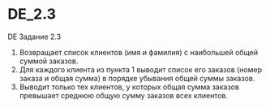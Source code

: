 # DE_2.3
DE Задание 2.3

1) Возвращает список клиентов (имя и фамилия) с наибольшей общей суммой заказов.
2) Для каждого клиента из пункта 1 выводит список его заказов (номер заказа и общая сумма) в порядке убывания общей суммы заказов.
3) Выводит только тех клиентов, у которых общая сумма заказов превышает среднюю общую сумму заказов всех клиентов.
